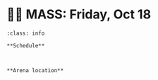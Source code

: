 # 🚴‍♀️ MASS: Friday, Oct 18

```{admonition} Main points
:class: info

**Schedule**



**Arena location**




```
